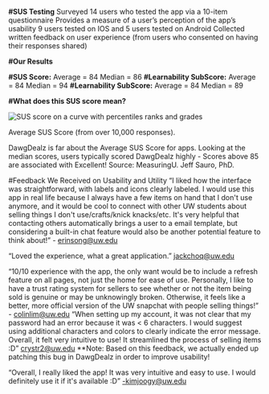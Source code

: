 **#SUS Testing**
Surveyed 14 users who tested the app via a 10-item questionnaire 
Provides a measure of a user’s perception of the app’s usability 
9 users tested on IOS and 5 users tested on Android
Collected written feedback on user experience (from users who consented on having their responses shared)

**#Our Results**

**#SUS Score:**
Average = 84
Median = 86
**#Learnability SubScore:**
Average = 84
Median = 94
**#Learnability SubScore:**
Average = 84
Median = 89

**#What does this SUS score mean?**

![SUS score on a curve with percentiles ranks and grades](https://measuringu.com/wp-content/uploads/2018/09/SUS-score-on-a-curve-with-percentiles-ranks-and-grades.jpg)

Average SUS Score (from over 10,000 responses). 

DawgDealz is far about the Average SUS Score for apps.
Looking at the median scores, users typically scored DawgDealz highly - Scores above 85 are associated with Excellent!
Source: MeasuringU. Jeff Sauro, PhD.

#Feedback We Received on Usability and Utility
“I liked how the interface was straightforward, with labels and icons clearly labeled. I would use this app in real life because I always have a few items on hand that I don't use anymore, and it would be cool to connect with other UW students about selling things I don't use/crafts/knick knacks/etc. It's very helpful that contacting others automatically brings a user to a email template, but considering a built-in chat feature would also be another potential feature to think about!” - erinsong@uw.edu

“Loved the experience, what a great application.” jackchoq@uw.edu 

“10/10 experience with the app, the only want would be to include a refresh feature on all pages, not just the home for ease of use. Personally, I like to have a trust rating system for sellers to see whether or not the item being sold is genuine or may be unknowingly broken. Otherwise, it feels like a better, more official version of the UW snapchat with people selling things!” - colinlim@uw.edu
“When setting up my account, it was not clear that my password had an error because it was < 6 characters. I would suggest using additional characters and colors to clearly indicate the error message. Overall, it felt very intuitive to use! It streamlined the process of selling items :D” crystr2@uw.edu **Note: Based on this feedback, we actually ended up patching this bug in DawgDealz in order to improve usability!

“Overall, I really liked the app! It was very intuitive and easy to use. I would definitely use it if it's available :D” -kimjoogy@uw.edu 

